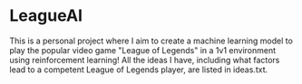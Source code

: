 # LeagueAI
This is a personal project where I aim to create a machine learning model to play the popular video game "League of Legends" in a 1v1 environment using reinforcement learning! All the ideas I have, including what factors lead to a competent League of Legends player, are listed in ideas.txt.
